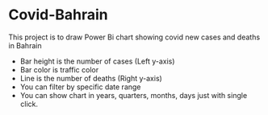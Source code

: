 # Covid-Bahrain
This project is to draw Power Bi chart showing covid new cases and deaths in Bahrain
- Bar height is the number of cases (Left y-axis)
- Bar color is traffic color
- Line is the number of deaths (Right y-axis)
- You can filter by specific date range
- You can show chart in years, quarters, months, days just with single click.

